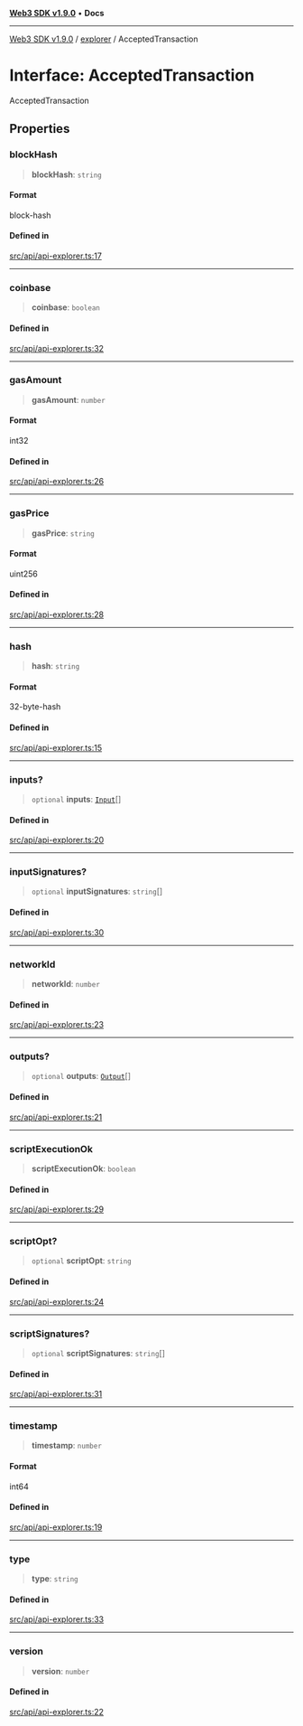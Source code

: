 [**Web3 SDK v1.9.0**](../../../README.md) • **Docs**

***

[Web3 SDK v1.9.0](../../../globals.md) / [explorer](../README.md) / AcceptedTransaction

# Interface: AcceptedTransaction

AcceptedTransaction

## Properties

### blockHash

> **blockHash**: `string`

#### Format

block-hash

#### Defined in

[src/api/api-explorer.ts:17](https://github.com/Mystic-Nayy/alephium-web3/blob/c1afd789a197ce5fe21f08c2965942090157c33d/packages/web3/src/api/api-explorer.ts#L17)

***

### coinbase

> **coinbase**: `boolean`

#### Defined in

[src/api/api-explorer.ts:32](https://github.com/Mystic-Nayy/alephium-web3/blob/c1afd789a197ce5fe21f08c2965942090157c33d/packages/web3/src/api/api-explorer.ts#L32)

***

### gasAmount

> **gasAmount**: `number`

#### Format

int32

#### Defined in

[src/api/api-explorer.ts:26](https://github.com/Mystic-Nayy/alephium-web3/blob/c1afd789a197ce5fe21f08c2965942090157c33d/packages/web3/src/api/api-explorer.ts#L26)

***

### gasPrice

> **gasPrice**: `string`

#### Format

uint256

#### Defined in

[src/api/api-explorer.ts:28](https://github.com/Mystic-Nayy/alephium-web3/blob/c1afd789a197ce5fe21f08c2965942090157c33d/packages/web3/src/api/api-explorer.ts#L28)

***

### hash

> **hash**: `string`

#### Format

32-byte-hash

#### Defined in

[src/api/api-explorer.ts:15](https://github.com/Mystic-Nayy/alephium-web3/blob/c1afd789a197ce5fe21f08c2965942090157c33d/packages/web3/src/api/api-explorer.ts#L15)

***

### inputs?

> `optional` **inputs**: [`Input`](Input.md)[]

#### Defined in

[src/api/api-explorer.ts:20](https://github.com/Mystic-Nayy/alephium-web3/blob/c1afd789a197ce5fe21f08c2965942090157c33d/packages/web3/src/api/api-explorer.ts#L20)

***

### inputSignatures?

> `optional` **inputSignatures**: `string`[]

#### Defined in

[src/api/api-explorer.ts:30](https://github.com/Mystic-Nayy/alephium-web3/blob/c1afd789a197ce5fe21f08c2965942090157c33d/packages/web3/src/api/api-explorer.ts#L30)

***

### networkId

> **networkId**: `number`

#### Defined in

[src/api/api-explorer.ts:23](https://github.com/Mystic-Nayy/alephium-web3/blob/c1afd789a197ce5fe21f08c2965942090157c33d/packages/web3/src/api/api-explorer.ts#L23)

***

### outputs?

> `optional` **outputs**: [`Output`](../type-aliases/Output.md)[]

#### Defined in

[src/api/api-explorer.ts:21](https://github.com/Mystic-Nayy/alephium-web3/blob/c1afd789a197ce5fe21f08c2965942090157c33d/packages/web3/src/api/api-explorer.ts#L21)

***

### scriptExecutionOk

> **scriptExecutionOk**: `boolean`

#### Defined in

[src/api/api-explorer.ts:29](https://github.com/Mystic-Nayy/alephium-web3/blob/c1afd789a197ce5fe21f08c2965942090157c33d/packages/web3/src/api/api-explorer.ts#L29)

***

### scriptOpt?

> `optional` **scriptOpt**: `string`

#### Defined in

[src/api/api-explorer.ts:24](https://github.com/Mystic-Nayy/alephium-web3/blob/c1afd789a197ce5fe21f08c2965942090157c33d/packages/web3/src/api/api-explorer.ts#L24)

***

### scriptSignatures?

> `optional` **scriptSignatures**: `string`[]

#### Defined in

[src/api/api-explorer.ts:31](https://github.com/Mystic-Nayy/alephium-web3/blob/c1afd789a197ce5fe21f08c2965942090157c33d/packages/web3/src/api/api-explorer.ts#L31)

***

### timestamp

> **timestamp**: `number`

#### Format

int64

#### Defined in

[src/api/api-explorer.ts:19](https://github.com/Mystic-Nayy/alephium-web3/blob/c1afd789a197ce5fe21f08c2965942090157c33d/packages/web3/src/api/api-explorer.ts#L19)

***

### type

> **type**: `string`

#### Defined in

[src/api/api-explorer.ts:33](https://github.com/Mystic-Nayy/alephium-web3/blob/c1afd789a197ce5fe21f08c2965942090157c33d/packages/web3/src/api/api-explorer.ts#L33)

***

### version

> **version**: `number`

#### Defined in

[src/api/api-explorer.ts:22](https://github.com/Mystic-Nayy/alephium-web3/blob/c1afd789a197ce5fe21f08c2965942090157c33d/packages/web3/src/api/api-explorer.ts#L22)
